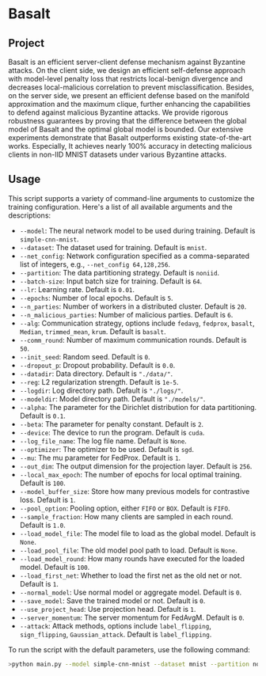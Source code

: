 # Basalt

 ## Project

Basalt is an efficient server-client defense mechanism against Byzantine attacks.  On the client side, we design an efficient self-defense approach with model-level penalty loss that restricts local-benign divergence and decreases local-malicious correlation to prevent misclassification. Besides, on the server side, we present an efficient defense based on the manifold approximation and the maximum clique, further enhancing the capabilities to defend against malicious Byzantine attacks. We provide rigorous robustness guarantees by proving that the difference between the global model of Basalt and the optimal global model is bounded. Our extensive experiments demonstrate that Basalt outperforms existing state-of-the-art works. Especially, It achieves nearly 100% accuracy in detecting malicious clients in non-IID MNIST datasets under various Byzantine attacks.

## Usage

This script supports a variety of command-line arguments to customize the training configuration. Here's a list of all available arguments and the descriptions:

- `--model`: The neural network model to be used during training. Default is `simple-cnn-mnist`.
- `--dataset`: The dataset used for training. Default is `mnist`.
- `--net_config`: Network configuration specified as a comma-separated list of integers, e.g., `--net_config 64,128,256`.
- `--partition`: The data partitioning strategy. Default is `noniid`.
- `--batch-size`: Input batch size for training. Default is `64`.
- `--lr`: Learning rate. Default is `0.01`.
- `--epochs`: Number of local epochs. Default is `5`.
- `--n_parties`: Number of workers in a distributed cluster. Default is `20`.
- `--n_malicious_parties`: Number of malicious parties. Default is `6`.
- `--alg`: Communication strategy, options include `fedavg`, `fedprox`, `basalt`, `Median`, `trimmed_mean`, `krum`. Default is `basalt`.
- `--comm_round`: Number of maximum communication rounds. Default is `50`.
- `--init_seed`: Random seed. Default is `0`.
- `--dropout_p`: Dropout probability. Default is `0.0`.
- `--datadir`: Data directory. Default is `"./data/"`.
- `--reg`: L2 regularization strength. Default is `1e-5`.
- `--logdir`: Log directory path. Default is `"./logs/"`.
- `--modeldir`: Model directory path. Default is `"./models/"`.
- `--alpha`: The parameter for the Dirichlet distribution for data partitioning. Default is `0.1`.
- `--beta`: The parameter for penalty constant. Default is `2`.
- `--device`: The device to run the program. Default is `cuda`.
- `--log_file_name`: The log file name. Default is `None`.
- `--optimizer`: The optimizer to be used. Default is `sgd`.
- `--mu`: The mu parameter for FedProx. Default is `1`.
- `--out_dim`: The output dimension for the projection layer. Default is `256`.
- `--local_max_epoch`: The number of epochs for local optimal training. Default is `100`.
- `--model_buffer_size`: Store how many previous models for contrastive loss. Default is `1`.
- `--pool_option`: Pooling option, either `FIFO` or `BOX`. Default is `FIFO`.
- `--sample_fraction`: How many clients are sampled in each round. Default is `1.0`.
- `--load_model_file`: The model file to load as the global model. Default is `None`.
- `--load_pool_file`: The old model pool path to load. Default is `None`.
- `--load_model_round`: How many rounds have executed for the loaded model. Default is `100`.
- `--load_first_net`: Whether to load the first net as the old net or not. Default is `1`.
- `--normal_model`: Use normal model or aggregate model. Default is `0`.
- `--save_model`: Save the trained model or not. Default is `0`.
- `--use_project_head`: Use projection head. Default is `1`.
- `--server_momentum`: The server momentum for FedAvgM. Default is `0`.
- `--attack`: Attack methods, options include `label_flipping`, `sign_flipping`, `Gaussian_attack`. Default is `label_flipping`.

To run the script with the default parameters, use the following command:

```bash
>python main.py --model simple-cnn-mnist --dataset mnist --partition noniid --batch-size 64

